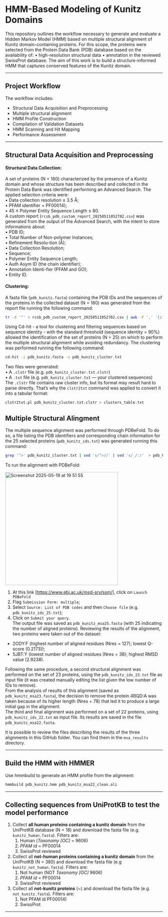 # HMM-Based Modeling of Kunitz Domains

This repository outlines the workflow necessary to generate and evaluate a Hidden Markov Model (HMM) based on multiple structural alignment of Kunitz domain-containing proteins. For this scope, the proteins were selected from the Protein Data Bank (PDB) database based on the availability of:
• high-resolution structural data 
• annotation in the reviewed SwissProt database. 
The aim of this work is to build a structure-informed HMM that captures conserved features of the Kunitz domain.

---

## Project Workflow
The workflow includes:
- Structural Data Acquisition and Preprocessing
- Multiple structural alignment
- HMM Profile Construction 
- Compilation of Validation Datasets
- HMM Scanning and Hit Mapping
- Performance Assessment
---

## Structural Data Acquisition and Preprocessing
#### Structural Data Collection:
A set of proteins (N = 160) characterized by the presence of a Kunitz domain and whose structure has been described and collected in the Protein Data Bank was identified performing an Advanced Search. The applied selection criteria were:  
• Data collection resolution ≤ 3.5 Å;    
• PFAM identifier = PF00014);  
• 45 ≤ Polymer Entity Sequence Length ≤ 80.   
A custom report (```rcsb_pdb_custom_report_20250511052702.csv```) was generated from the output of the Advanced Search, with the intent to store informations about:  
• PDB ID;  
• Total Number of Non-polymer Instances;  
• Refinement Resolu-tion (Å);  
• Data Collection Resolution;  
• Sequence;  
• Polymer Entity Sequence Length;  
• Auth Asym ID (the chain identifier);  
• Annotation Identi-fier (PFAM and GO);  
• Entity ID.  
#### Clustering:
A fasta file (```pdb_kunitz.fasta```) containing the PDB IDs and the sequences of the proteins in the collected dataset (N = 160) was generated from the report file running the following command:
```bash
tr -d '"' < rcsb_pdb_custom_report_20250511052702.csv | awk -F ',' '{if (length($2)>0) {name=$2}; print name,$6,$8,$9}' | grep PF00014 | awk '{print ">"$1"_"$3; print $2}' > pdb_kunitz.fasta
```
Using Cd-hit - a tool for clustering and filtering sequences based on sequence identity - with the standard threshold (sequence identity = 90%) allowed the identification of the set of proteins (N = 25) on which to perform the multiple structural alignment while avoiding redundancy. The clustering was performed running the following command: 
```bash
cd-hit -i pdb_kunitz.fasta -o pdb_kunitz_cluster.txt    
```
Two files were generated:  
• A ```.clstr``` file (e.g. ```pdb_kunitz_cluster.txt.clstr```)  
• A ```.txt``` file (e.g. ```pdb_kunitz_cluster.txt``` — your clustered sequences)  
The ```.clstr``` file contains raw cluster info, but its format may result hard to parse directly.
That’s why the ```clstr2txt``` command was applied to convert it into a tabular format:
```bash
clstr2txt.pl pdb_kunitz_cluster.txt.clstr > clusters_table.txt
```
## Multiple Structural Alingment
The multiple sequence alignment was performed through PDBeFold. To do so, a file listing the PDB identifiers and corresponding chain information for the 25 selected proteins (```pdb_kunitz_ids.txt```) was generated running this command:
```bash
grep '^>' pdb_kunitz_cluster.txt | sed 's/^>//' | sed 's/_/:/'  > pdb_kunitz_ids_25.txt
```
To run the alignment with PDBeFold:  
  
<img width="361" alt="Screenshot 2025-05-19 at 19 51 55" src="https://github.com/user-attachments/assets/2d3e0f2e-fcfe-44ef-a55b-1f2c35b6df44" />  
  
1. At this link [https://www.ebi.ac.uk/msd-srv/ssm/], click on ```Launch PDBeFold```
2. Flag ```Submission Form: multiple```;  
3. Select ```Source: List of PDB codes``` and then ```Choose file``` (e.g. ```pdb_kunitz_ids_25.txt```);
4. Click on ```Submit your query```.  
The output file was saved as ```pdb_kunitz_msa25.fasta``` (with 25 indicating the number of  aligned proteins).
Reviewing the results of the alignment, two proteins were taken out of the dataset:
- 2ODY:F (highest number of aligned residues (Nres = 127); lowest Q-score (0.2173));  
- 5JBT:Y (lowest number of aligned residues (Nres = 38); highest RMSD value (2.9238).

Following the same procedure, a second structural alignment was performed on the set of 23 proteins, using the ```pdb_kunitz_ids_23.txt``` file as input file (it was created manually editing the list given the low number of IDs to remove).  
From the analysis of results of this alignment (saved as ```pdb_kunitz_msa23.fasta```), the decision to remove the protein 4BQD:A was taken because of its higher length (Nres = 78) that led it to produce a large initial gap in the alignment.  
The third and final alignment was performed on a set of 22 proteins, using ```pdb_kunitz_ids_22.txt``` as input file. Its results are saved in the file ```pdb_kunitz_msa22.fasta```.

It is possible to review the files describing the results of the three alignments in this GitHub folder. You can find them in the ```msa_results``` directory.

---
## Build the HMM with HMMER
Use hmmbuild to generate an HMM profile from the alignment:

``` bash
hmmbuild pdb_kunitz.hmm pdb_kunitz_msa22_clean.ali
```
---
## Collecting sequences from UniProtKB to test the model performance 
1. Collect **all human proteins containing a kunitz domain** from the UniProtKB database (N = 18) and download the fasta file (e.g. ```kunitz_human.fasta```). Filters are:
    1. Human (*Taxonomy [OC]* = 9606)
    2. *PFAM id* = PF00014
    3. SwissProt reviewed
2. Collect all **not-human proteins containing a kunitz domain** from the UniProtKB (N = 380) and download the fasta file (e.g ```kunitz_not_human.fasta```). Filters are:
    1. Not human (NOT *Taxonomy [OC]* 9606)
    2. *PFAM id* = PF00014
    3. SwissProt reviewed
3. Collect all **not-kunitz proteins** (~) and download the fasta file (e.g. ```not_kunitz.fasta```). Filters are:
    1. Not PFAM id PF00014)
    2. SwissProt
---
